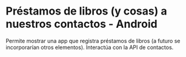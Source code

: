 # Préstamos de libros (y cosas) a nuestros contactos - Android

Permite mostrar una app que registra préstamos de libros (a futuro se incorporarían otros elementos). Interactúa con la API de contactos.
